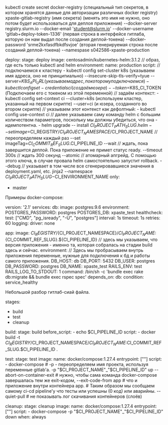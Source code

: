 kubectl create secret docker-registry (специальный тип секретов, в котором хранятся данные для авторизации различных docker registry) xpaste-gitlab-registry (имя секрета) (менять это имя не нужно, оно потом будет использоваться для деплоя приложения) --docker-server registry.slurm.io --docker-email 'student@slurm.io' --docker-username 'gitlab+deploy-token-1336' (первая строка в интерфейсе гитлаба, которую он нам выдал после создания деплой-токена) --docker-password 'srme2kxfasdfbkdfsvjoe' (вторая генерируемая строка после созданий деплой-токена) --namespase s042586-xpaste-production

deploy:
  stage: deploy
  image: centosadmin/kubernetes-helm:3.1.2 // образ, где есть только kubectl and helm
  environment:
    name: production
  script:
    // подключаемся к кластеру
    - kubectl config set-cluster k8s (указываем имя адреса, оно не принципиально) --insecure-skip-tls-verify=tyue --server=$K8S_API_URL (указываем адрес, по которому подключаемся)
    - kubectl config set-credentials ci (создаём юзера) --token=$K8S_CI_TOKEN (Подключаем его с токеном из этой переменной)
    // задаём контекст:
    - kubectl config set-context ci --cluster=k8s (используем кластер, указанный на первом скрипте) --user=ci (и юзера, созданного во втором скрипте)
    // указываем этот контекст как дефолтный:
    - kubectl config use-context ci
    // далее указываем саму команду helm с большим количеством параметров, поскольку мы должны убедиться, что она - идемпотентна.
    - helm upgrade -- install $CI_PROJECT_PATH_SLUG .helm
        --set image=$CI_REGISTRY/$CI_PROJECT_NAMESPACE/$CI_PROJECT_NAME // переопределяем каждый раз
        --set imageTag=$CI_COMMIT_REF_SLUG.$CI_PIPELINE_ID
        --wait // ждать, пока завершится деплой. Пока приложение не примет статус ready.
        --timeout 300s // ждать 300 секунд
        --atomic // атомарный апгрейд. С помощью этого ключа, в случае провала helm самостоятельно запустит rollback.
        --debug // указывает в том числе все сгенерировавшиеся значения в deployment.yaml, etc. jinja2
        --namespace $CI_PROJECT_PATH_SLUG-$CI_ENVIRONMENT_NAME
only:
  - master

Примеры docker-compose:

version: '2.1'
services:
  db:
    image: postgres:9.6
    environment:
      POSTGRES_PASSWORD: postgres
      POSTGRES_DB: xpaste_test
    healthcheck:
      test: ["CMD", "pg_isready", "-U", "postgres"]
      interval: 1s
      timeout: 1s
      retries: 60
    logging:
      driver: none

  app:
    image: ${CI_REGISTRY}/${CI_PROJECT_NAMESPACE}/${CI_PROJECT_NAME}:${CI_COMMIT_REF_SLUG}.${CI_PIPELINE_ID}
    // здесь мы указываем, что версия приложения - именно та, которая собралась на стадии build здесь и сейчас.
    environment:
    // Здесь мы пробрасываем внутрь приложения переменные, нужные для подключения к бд и работы самого приложения.
      DB_HOST: db
      DB_PORT: 5432
      DB_USER: postgres
      DB_PASSWORD: postgres
      DB_NAME: xpaste_test
      RAILS_ENV: test
      RAILS_LOG_TO_STDOUT: 1
    command: /bin/sh -c 'bundle exec rake db:migrate && bundle exec rspec spec'
    depends_on:
      db:
        condition: service_healthy

Небольшой разбор гитлаб-сиай файла.

stages:
  - build
  - test
  - cleanup

build:
  stage: build
  before_script:
    - echo $CI_PIPELINE_ID
  script:
    - docker build -t $CI_REGISTRY/$CI_PROJECT_NAMESPACE/$CI_PROJECT_NAME:$CI_COMMIT_REF_SLUG.$CI_PIPELINE_ID .

test:
  stage: test
  image:
    name: docker/compose:1.27.4
    entrypoint: [""]
  script:
    - docker-compose
      # -p - переопределяем имя проекта, используя переменные gitlab'a.
      -p "$CI_PROJECT_NAME"_"$CI_PIPELINE_ID"
      up
      --abort-on-container-exit # нужно, чтобы сама команда docker-compose завершалась тем же exit-кодом,
      --exit-code-from app # что и приложение внутри контейнера app.
      # Таким образом мы сообщаем самому ci-cd pipeline'у что тесты или успешны (0 код) или аварийны.
      --quiet-pull # не показывать лог скачивания контейнеров (слоёв)

cleanup:
  stage: cleanup
  image:
    name: docker/compose:1.27.4
    entrypoint: [""]
  script:
    - docker-compose -p "$CI_PROJECT_NAME"_"$CI_PIPELINE_ID" down
  when: always

